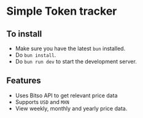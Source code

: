 # Simple Token tracker

## To install
- Make sure you have the latest `bun` installed.
- Do `bun install`.
- Do `bun run dev` to start the development server.

## Features
- Uses Bitso API to get relevant price data
- Supports `USD` and `MXN`
- View weekly, monthly and yearly price data.